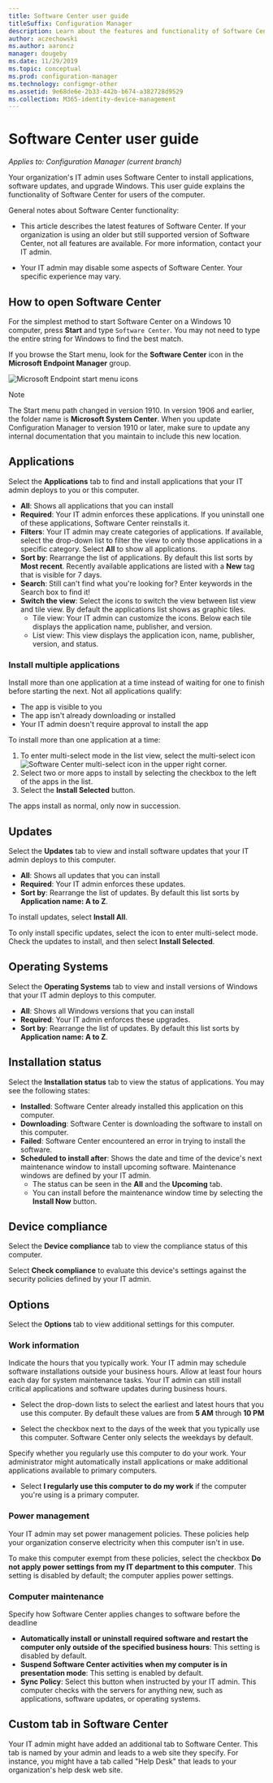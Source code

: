 ```yaml
---
title: Software Center user guide
titleSuffix: Configuration Manager
description: Learn about the features and functionality of Software Center
author: aczechowski
ms.author: aaroncz
manager: dougeby
ms.date: 11/29/2019
ms.topic: conceptual
ms.prod: configuration-manager
ms.technology: configmgr-other
ms.assetid: 9e68de6e-2b33-442b-b674-a382728d9529
ms.collection: M365-identity-device-management
---
```


# Software Center user guide

*Applies to: Configuration Manager (current branch)*

Your organization's IT admin uses Software Center to install applications, software updates, and upgrade Windows. This user guide explains the functionality of Software Center for users of the computer.

General notes about Software Center functionality:

- This article describes the latest features of Software Center. If your organization is using an older but still supported version of Software Center, not all features are available. For more information, contact your IT admin.

- Your IT admin may disable some aspects of Software Center. Your specific experience may vary.

<!-- - Your IT admin may change the color of Software Center, and add your organization's logo. The images in this article show the default experience. -->

## <a name="bkmk_open"></a> How to open Software Center

For the simplest method to start Software Center on a Windows 10 computer, press **Start** and type `Software Center`. You may not need to type the entire string for Windows to find the best match.

If you browse the Start menu, look for the **Software Center** icon in the **Microsoft Endpoint Manager** group.

![Microsoft Endpoint start menu icons](media/microsoft-endpoint-start-menu.png)

> [!NOTE]
> The Start menu path changed in version 1910. In version 1906 and earlier, the folder name is **Microsoft System Center**. When you update Configuration Manager to version 1910 or later, make sure to update any internal documentation that you maintain to include this new location.

## Applications

Select the **Applications** tab to find and install applications that your IT admin deploys to you or this computer.

- **All**: Shows all applications that you can install
- **Required**: Your IT admin enforces these applications. If you uninstall one of these applications, Software Center reinstalls it.
- **Filters**: Your IT admin may create categories of applications. If available, select the drop-down list to filter the view to only those applications in a specific category. Select **All** to show all applications.
- **Sort by**: Rearrange the list of applications. By default this list sorts by **Most recent**. Recently available applications are listed with a **New** tag that is visible for 7 days.
- **Search**: Still can't find what you're looking for? Enter keywords in the Search box to find it!
- **Switch the view**: Select the icons to switch the view between list view and tile view. By default the applications list shows as graphic tiles.
    - Tile view: Your IT admin can customize the icons. Below each tile displays the application name, publisher, and version.
    - List view: This view displays the application icon, name, publisher, version, and status.

### Install multiple applications

<!-- 1357126 -->
Install more than one application at a time instead of waiting for one to finish before starting the next. Not all applications qualify:

- The app is visible to you
- The app isn't already downloading or installed
- Your IT admin doesn't require approval to install the app

To install more than one application at a time:

1. To enter multi-select mode in the list view, select the multi-select icon ![Software Center multi-select icon](media/software-center-multi-select-apps.png) in the upper right corner.
2. Select two or more apps to install by selecting the checkbox to the left of the apps in the list.
3. Select the **Install Selected** button.

The apps install as normal, only now in succession.


## Updates

Select the **Updates** tab to view and install software updates that your IT admin deploys to this computer.  

- **All**: Shows all updates that you can install
- **Required**: Your IT admin enforces these updates.
- **Sort by**: Rearrange the list of updates. By default this list sorts by **Application name: A to Z**.

To install updates, select **Install All**.

To only install specific updates, select the icon to enter multi-select mode. Check the updates to install, and then select **Install Selected**.


## Operating Systems

Select the **Operating Systems** tab to view and install versions of Windows that your IT admin deploys to this computer.  

- **All**: Shows all Windows versions that you can install
- **Required**: Your IT admin enforces these upgrades.
- **Sort by**: Rearrange the list of updates. By default this list sorts by **Application name: A to Z**.


## Installation status

Select the **Installation status** tab to view the status of applications. You may see the following states:

- **Installed**: Software Center already installed this application on this computer.
- **Downloading**: Software Center is downloading the software to install on this computer.
- **Failed**: Software Center encountered an error in trying to install the software.
- **Scheduled to install after**: Shows the date and time of the device's next maintenance window to install upcoming software. Maintenance windows are defined by your IT admin.<!--1358131-->
    - The status can be seen in the **All** and the **Upcoming** tab.
    - You can install before the maintenance window time by selecting the **Install Now** button.


## Device compliance

Select the **Device compliance** tab to view the compliance status of this computer.

Select **Check compliance** to evaluate this device's settings against the security policies defined by your IT admin.


## Options

Select the **Options** tab to view additional settings for this computer.

### Work information

Indicate the hours that you typically work. Your IT admin may schedule software installations outside your business hours. Allow at least four hours each day for system maintenance tasks. Your IT admin can still install critical applications and software updates during business hours.

- Select the drop-down lists to select the earliest and latest hours that you use this computer. By default these values are from **5 AM** through **10 PM**

- Select the checkbox next to the days of the week that you typically use this computer. Software Center only selects the weekdays by default.  

Specify whether you regularly use this computer to do your work. Your administrator might automatically install applications or make additional applications available to primary computers. <!--3485366-->

- Select **I regularly use this computer to do my work** if the computer you're using is a primary computer.

### Power management

Your IT admin may set power management policies. These policies help your organization conserve electricity when this computer isn't in use.

To make this computer exempt from these policies, select the checkbox **Do not apply power settings from my IT department to this computer**. This setting is disabled by default; the computer applies power settings.

### Computer maintenance

Specify how Software Center applies changes to software before the deadline

- **Automatically install or uninstall required software and restart the computer only outside of the specified business hours**: This setting is disabled by default.
- **Suspend Software Center activities when my computer is in presentation mode**: This setting is enabled by default.
- **Sync Policy**: Select this button when instructed by your IT admin. This computer checks with the servers for anything new, such as applications, software updates, or operating systems.


## Custom tab in Software Center

Your IT admin might have added an additional tab to Software Center. This tab is named by your admin and leads to a web site they specify. For instance, you might have a tab called "Help Desk" that leads to your organization's help desk web site. <!--1358132-->
